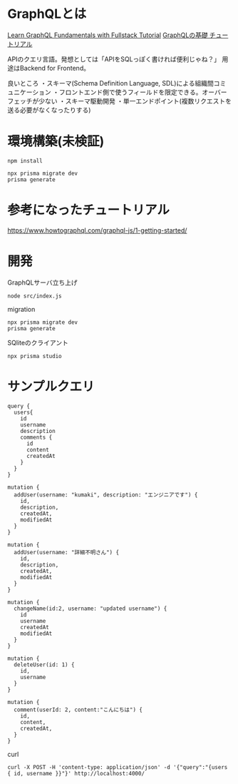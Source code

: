 # GraphQLとは

[Learn GraphQL Fundamentals with Fullstack Tutorial](https://www.howtographql.com/basics/0-introduction/)
[GraphQLの基礎 チュートリアル](https://goodeatcompany.notion.site/GraphQL-dc01d9e8ccb64b0b9a66cfd3091deee3)

APIのクエリ言語。発想としては「APIをSQLっぽく書ければ便利じゃね？」
用途はBackend for Frontend。

良いところ
・スキーマ(Schema Definition Language, SDL)による組織間コミュニケーション
・フロントエンド側で使うフィールドを限定できる。オーバーフェッチが少ない
・スキーマ駆動開発
・単一エンドポイント(複数リクエストを送る必要がなくなったりする)

# 環境構築(未検証)

```text
npm install

npx prisma migrate dev
prisma generate
```

# 参考になったチュートリアル

https://www.howtographql.com/graphql-js/1-getting-started/

# 開発

GraphQLサーバ立ち上げ

```text
node src/index.js   
```

migration

```text
npx prisma migrate dev
prisma generate
```

SQliteのクライアント

```text
npx prisma studio
```

# サンプルクエリ

```text
query {
  users{
    id
    username
    description
    comments {
      id
      content
      createdAt
    }
  }
}

mutation {
  addUser(username: "kumaki", description: "エンジニアです") {
    id,
    description,
    createdAt,
    modifiedAt
  }
}

mutation {
  addUser(username: "詳細不明さん") {
    id,
    description,
    createdAt,
    modifiedAt
  }
}

mutation {
  changeName(id:2, username: "updated username") {
    id
    username
    createdAt
    modifiedAt
  }
}

mutation {
  deleteUser(id: 1) {
    id,
    username
  }
}

mutation {
  comment(userId: 2, content:"こんにちは") {
    id,
    content,
    createdAt,
  }
}
```

curl
```text
curl -X POST -H 'content-type: application/json' -d '{"query":"{users { id, username }}"}' http://localhost:4000/
```
